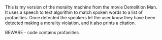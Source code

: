 This is my version of the morality machine from the movie Demolition Man.
It uses a speech to text algorithm to match spoken words to a list of profanities.
Once detected the speakers let the user know they have been detected making a morality violation, and it also prints a citation.

BEWARE - code contains profanities
